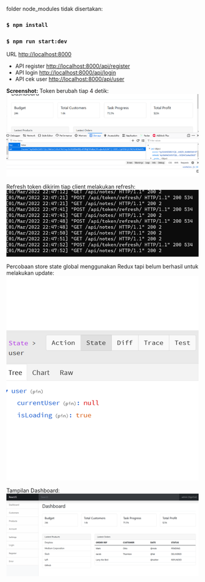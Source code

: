folder node_modules tidak disertakan:

### `$ npm install`
### `$ npm run start:dev`

URL [http://localhost:8000](http://localhost:8000)

- API register [http://localhost:8000/api/register](http://localhost:8000/api/register)
- API login [http://localhost:8000/api/login](http://localhost:8000/api/login)
- API cek user [http://localhost:8000/api/user](http://localhost:8000/api/user)

**Screenshot:**
Token berubah tiap 4 detik:
![alt tag](https://github.com/zidni-bwi/react-dashboard-jwt/blob/main/Screenshot_5.png)

Refresh token dikirim tiap client melakukan refresh:
![alt tag](https://github.com/zidni-bwi/react-dashboard-jwt/blob/main/Screenshot_7.png)

Percobaan store state global menggunakan Redux tapi belum berhasil untuk melakukan update:
![alt tag](https://github.com/zidni-bwi/react-dashboard-jwt/blob/main/Screenshot_8.png)

Tampilan Dashboard:
![alt tag](https://github.com/zidni-bwi/react-dashboard-jwt/blob/main/Screenshot_9.png)
